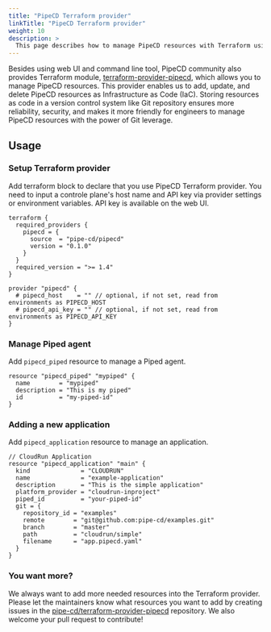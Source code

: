```yaml
---
title: "PipeCD Terraform provider"
linkTitle: "PipeCD Terraform provider"
weight: 10
description: >
  This page describes how to manage PipeCD resources with Terraform using terraform-provider-pipecd.
---
```


Besides using web UI and command line tool, PipeCD community also provides Terraform module, [terraform-provider-pipecd](https://registry.terraform.io/providers/pipe-cd/pipecd/latest), which allows you to manage PipeCD resources.
This provider enables us to add, update, and delete PipeCD resources as  Infrastructure as Code (IaC). Storing resources as code in a version control system like Git repository ensures more reliability, security, and makes it more friendly for engineers to manage PipeCD resources with the power of Git leverage.

## Usage

### Setup Terraform provider
Add terraform block to declare that you use PipeCD Terraform provider. You need to input a controle plane's host name and API key via provider settings or environment variables. API key is available on the web UI.

```hcl
terraform {
  required_providers {
    pipecd = {
      source  = "pipe-cd/pipecd"
      version = "0.1.0"
    }
  }
  required_version = ">= 1.4"
}

provider "pipecd" {
  # pipecd_host    = "" // optional, if not set, read from environments as PIPECD_HOST
  # pipecd_api_key = "" // optional, if not set, read from environments as PIPECD_API_KEY
}
```

### Manage Piped agent
Add `pipecd_piped` resource to manage a Piped agent.

```hcl
resource "pipecd_piped" "mypiped" {
  name        = "mypiped"
  description = "This is my piped"
  id          = "my-piped-id"
}
```

### Adding a new application
Add `pipecd_application` resource to manage an application.

```hcl
// CloudRun Application
resource "pipecd_application" "main" {
  kind              = "CLOUDRUN"
  name              = "example-application"
  description       = "This is the simple application"
  platform_provider = "cloudrun-inproject"
  piped_id          = "your-piped-id"
  git = {
    repository_id = "examples"
    remote        = "git@github.com:pipe-cd/examples.git"
    branch        = "master"
    path          = "cloudrun/simple"
    filename      = "app.pipecd.yaml"
  }
}
```

### You want more?

We always want to add more needed resources into the Terraform provider. Please let the maintainers know what resources you want to add by creating issues in the [pipe-cd/terraform-provider-pipecd](https://github.com/pipe-cd/terraform-provider-pipecd/) repository. We also welcome your pull request to contribute!
